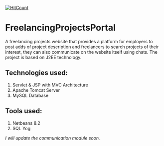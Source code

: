 [![HitCount](http://hits.dwyl.com/gauravgupta2298/FreelancingProjectsPortal.svg)](http://hits.dwyl.com/gauravgupta2298/FreelancingProjectsPortal)
# FreelancingProjectsPortal
A freelancing projects website that provides a platform for employers to post adds of project description and freelancers to search projects of their interest, they can also communicate on the website itself using chats. The project is based on J2EE technology. 

## Technologies used:

1. Servlet & JSP with MVC Architecture
2. Apache Tomcat Server
3. MySQL Database

## Tools used:

1. Netbeans 8.2
2. SQL Yog

*I will update the communication module soon.*
